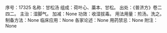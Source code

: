 序号：17325
名称：甘松汤
组成：荷叶心、藁本、甘松。
出处：《普济方》卷二四二。
主治：湿脚气。
加减：None
功效：收湿拔毒。
用法用量：煎汤。洗之。
制备方法：None
临床应用：None
各家论述：None
用药禁忌：None
附注：None
